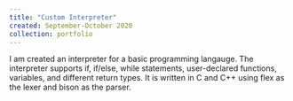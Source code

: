 ```yaml
---
title: "Custom Interpreter"
created: September-October 2020
collection: portfolio
---
```


I am created an interpreter for a basic programming langauge. The interpreter supports if, if/else, while statements, user-declared functions, variables, and different return types. It is written in C and C++ using flex as the lexer and bison as the parser.
